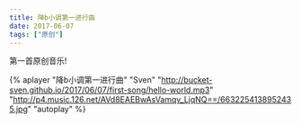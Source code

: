 ```yaml
---
title: 降b小调第一进行曲
date: 2017-06-07
tags: ["原创"]
---
```


第一首原创音乐!

<!--more-->

{% aplayer "降b小调第一进行曲" "Sven" "http://bucket-sven.github.io/2017/06/07/first-song/hello-world.mp3" "http://p4.music.126.net/AVd8EAEBwAsVamqv_LjqNQ==/6632254138952435.jpg" "autoplay" %}
